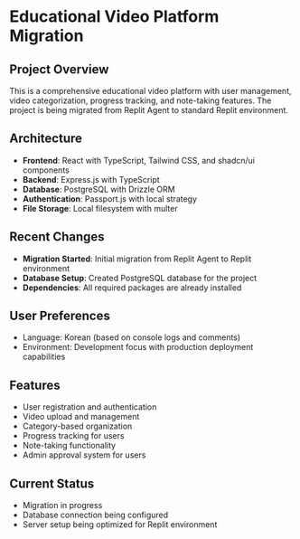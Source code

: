 # Educational Video Platform Migration

## Project Overview
This is a comprehensive educational video platform with user management, video categorization, progress tracking, and note-taking features. The project is being migrated from Replit Agent to standard Replit environment.

## Architecture
- **Frontend**: React with TypeScript, Tailwind CSS, and shadcn/ui components
- **Backend**: Express.js with TypeScript
- **Database**: PostgreSQL with Drizzle ORM
- **Authentication**: Passport.js with local strategy
- **File Storage**: Local filesystem with multer

## Recent Changes
- **Migration Started**: Initial migration from Replit Agent to Replit environment
- **Database Setup**: Created PostgreSQL database for the project
- **Dependencies**: All required packages are already installed

## User Preferences
- Language: Korean (based on console logs and comments)
- Environment: Development focus with production deployment capabilities

## Features
- User registration and authentication
- Video upload and management
- Category-based organization
- Progress tracking for users
- Note-taking functionality
- Admin approval system for users

## Current Status
- Migration in progress
- Database connection being configured
- Server setup being optimized for Replit environment